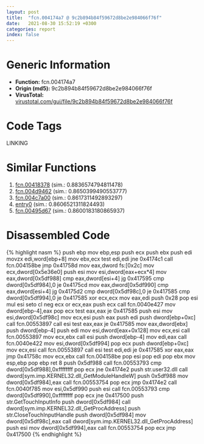 ```yaml
---
layout: post
title:  "fcn.004174a7 @ 9c2b894b84f59672d8be2e984066f76f"
date:   2021-08-30 15:52:19 +0300
categories: report
index: false
---
```


# Generic Information
- **Function:** fcn.004174a7
- **Origin (md5):** 9c2b894b84f59672d8be2e984066f76f
- **VirusTotal:** [virustotal.com/gui/file/9c2b894b84f59672d8be2e984066f76f][virustotal_ref]

# Code Tags
<span class="tag" id="LINKING">LINKING</span>


# Similar Functions

1. [fcn.00418378][similar_1_ref] (sim.: 0.8836574794811478)
2. [fcn.004d9462][similar_2_ref] (sim.: 0.8650399490553777)
3. [fcn.004c7a00][similar_3_ref] (sim.: 0.8617311492893297)
4. [entry0][similar_4_ref] (sim.: 0.8606521311824493)
5. [fcn.00495d67][similar_5_ref] (sim.: 0.8600183180865937)


# Disassembled Code

{% highlight nasm %}
push ebp
mov ebp,esp
push ecx
push ebx
push edi
movzx edi,word[ebp+8]
mov ebx,ecx
test edi,edi
jne 0x4174c1
call fcn.004158be
jmp 0x41758d
mov eax,dword fs:[0x2c]
mov ecx,dword[0x5e36e0]
push esi
mov esi,dword[eax+ecx*4]
mov eax,dword[0x5df988]
cmp eax,dword[esi+4]
jg 0x417595
cmp dword[0x5df984],0
je 0x4175cd
mov eax,dword[0x5df990]
cmp eax,dword[esi+4]
jg 0x4175d2
cmp dword[0x5df98c],0
je 0x417585
cmp dword[0x5df994],0
je 0x417585
xor ecx,ecx
mov eax,edi
push 0x28
pop esi
mul esi
seto cl
neg ecx
or ecx,eax
push ecx
call fcn.0040e427
mov dword[ebp-4],eax
pop ecx
test eax,eax
je 0x417585
push esi
mov esi,dword[0x5df98c]
mov ecx,esi
push eax
push edi
push dword[ebp+0xc]
call fcn.00553897
call esi
test eax,eax
je 0x417585
mov eax,dword[ebx]
push dword[ebp-4]
push edi
mov esi,dword[eax+0x128]
mov ecx,esi
call fcn.00553897
mov ecx,ebx
call esi
push dword[ebp-4]
mov edi,eax
call fcn.0040e422
mov esi,dword[0x5df994]
pop ecx
push dword[ebp+0xc]
mov ecx,esi
call fcn.00553897
call esi
test edi,edi
je 0x417585
xor eax,eax
jmp 0x41758c
mov ecx,ebx
call fcn.004158be
pop esi
pop edi
pop ebx
mov esp,ebp
pop ebp
ret 8
push 0x5df988
call fcn.00553793
cmp dword[0x5df988],0xffffffff
pop ecx
jne 0x4174e2
push str.user32.dll
call dword[sym.imp.KERNEL32.dll_GetModuleHandleW]
push 0x5df988
mov dword[0x5df984],eax
call fcn.00553754
pop ecx
jmp 0x4174e2
call fcn.0040f785
mov esi,0x5df990
push esi
call fcn.00553793
cmp dword[0x5df990],0xffffffff
pop ecx
jne 0x417500
push str.GetTouchInputInfo
push dword[0x5df984]
call dword[sym.imp.KERNEL32.dll_GetProcAddress]
push str.CloseTouchInputHandle
push dword[0x5df984]
mov dword[0x5df98c],eax
call dword[sym.imp.KERNEL32.dll_GetProcAddress]
push esi
mov dword[0x5df994],eax
call fcn.00553754
pop ecx
jmp 0x417500
{% endhighlight %}


[similar_1_ref]: /report/fcn.00418378@9c2b894b84f59672d8be2e984066f76f
[similar_2_ref]: /report/fcn.004d9462@17d73cbafe6dd96dd6f2291fab06fbb5
[similar_3_ref]: /report/fcn.004c7a00@17d73cbafe6dd96dd6f2291fab06fbb5
[similar_4_ref]: /report/entry0@1123b7aa5760238fe93045e585b8234c
[similar_5_ref]: /report/fcn.00495d67@152885a790b99953ce23874f0947b7bd
[virustotal_ref]: https://www.virustotal.com/gui/file/9c2b894b84f59672d8be2e984066f76f